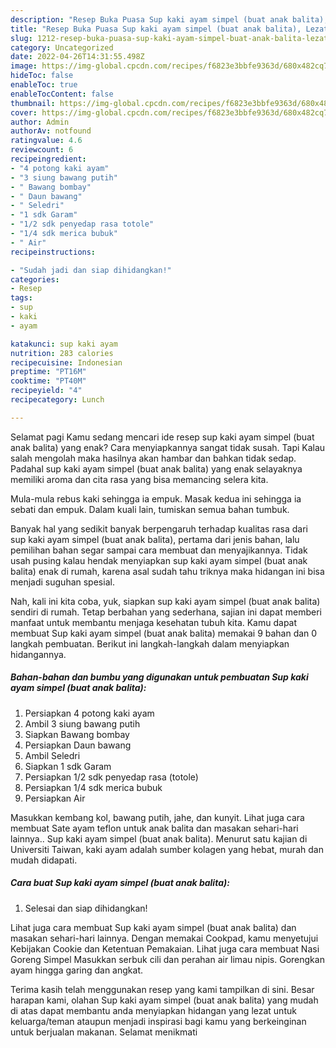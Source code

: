 ```yaml
---
description: "Resep Buka Puasa Sup kaki ayam simpel (buat anak balita), Lezat"
title: "Resep Buka Puasa Sup kaki ayam simpel (buat anak balita), Lezat"
slug: 1212-resep-buka-puasa-sup-kaki-ayam-simpel-buat-anak-balita-lezat
category: Uncategorized
date: 2022-04-26T14:31:55.498Z
image: https://img-global.cpcdn.com/recipes/f6823e3bbfe9363d/680x482cq70/sup-kaki-ayam-simpel-buat-anak-balita-foto-resep-utama.jpg
hideToc: false
enableToc: true
enableTocContent: false
thumbnail: https://img-global.cpcdn.com/recipes/f6823e3bbfe9363d/680x482cq70/sup-kaki-ayam-simpel-buat-anak-balita-foto-resep-utama.jpg
cover: https://img-global.cpcdn.com/recipes/f6823e3bbfe9363d/680x482cq70/sup-kaki-ayam-simpel-buat-anak-balita-foto-resep-utama.jpg
author: Admin
authorAv: notfound
ratingvalue: 4.6
reviewcount: 6
recipeingredient:
- "4 potong kaki ayam"
- "3 siung bawang putih"
- " Bawang bombay"
- " Daun bawang"
- " Seledri"
- "1 sdk Garam"
- "1/2 sdk penyedap rasa totole"
- "1/4 sdk merica bubuk"
- " Air"
recipeinstructions:

- "Sudah jadi dan siap dihidangkan!"
categories:
- Resep
tags:
- sup
- kaki
- ayam

katakunci: sup kaki ayam 
nutrition: 283 calories
recipecuisine: Indonesian
preptime: "PT16M"
cooktime: "PT40M"
recipeyield: "4"
recipecategory: Lunch

---
```



Selamat pagi Kamu sedang mencari ide resep sup kaki ayam simpel (buat anak balita) yang enak? Cara menyiapkannya sangat tidak susah. Tapi Kalau salah mengolah maka hasilnya akan hambar dan bahkan tidak sedap. Padahal sup kaki ayam simpel (buat anak balita) yang enak selayaknya memiliki aroma dan cita rasa yang bisa memancing selera kita.


Mula-mula rebus kaki sehingga ia empuk. Masak kedua ini sehingga ia sebati dan empuk. Dalam kuali lain, tumiskan semua bahan tumbuk.

Banyak hal yang sedikit banyak berpengaruh terhadap kualitas rasa dari sup kaki ayam simpel (buat anak balita), pertama dari jenis bahan, lalu pemilihan bahan segar sampai cara membuat dan menyajikannya. Tidak usah pusing kalau hendak menyiapkan sup kaki ayam simpel (buat anak balita) enak di rumah, karena asal sudah tahu triknya maka hidangan ini bisa menjadi suguhan spesial.


Nah, kali ini kita coba, yuk, siapkan sup kaki ayam simpel (buat anak balita) sendiri di rumah. Tetap berbahan yang sederhana, sajian ini dapat memberi manfaat untuk membantu menjaga kesehatan tubuh kita. Kamu dapat membuat Sup kaki ayam simpel (buat anak balita) memakai 9 bahan dan 0 langkah pembuatan. Berikut ini langkah-langkah dalam menyiapkan hidangannya.

<!--inarticleads1-->

##### Bahan-bahan dan bumbu yang digunakan untuk pembuatan Sup kaki ayam simpel (buat anak balita):

1. Persiapkan 4 potong kaki ayam
1. Ambil 3 siung bawang putih
1. Siapkan  Bawang bombay
1. Persiapkan  Daun bawang
1. Ambil  Seledri
1. Siapkan 1 sdk Garam
1. Persiapkan 1/2 sdk penyedap rasa (totole)
1. Persiapkan 1/4 sdk merica bubuk
1. Persiapkan  Air


Masukkan kembang kol, bawang putih, jahe, dan kunyit. Lihat juga cara membuat Sate ayam teflon untuk anak balita dan masakan sehari-hari lainnya.. Sup kaki ayam simpel (buat anak balita). Menurut satu kajian di Universiti Taiwan, kaki ayam adalah sumber kolagen yang hebat, murah dan mudah didapati. 

<!--inarticleads2-->

##### Cara buat Sup kaki ayam simpel (buat anak balita):


1. Selesai dan siap dihidangkan!

Lihat juga cara membuat Sup kaki ayam simpel (buat anak balita) dan masakan sehari-hari lainnya. Dengan memakai Cookpad, kamu menyetujui Kebijakan Cookie dan Ketentuan Pemakaian. Lihat juga cara membuat Nasi Goreng Simpel Masukkan serbuk cili dan perahan air limau nipis. Gorengkan ayam hingga garing dan angkat. 

Terima kasih telah menggunakan resep yang kami tampilkan di sini. Besar harapan kami, olahan Sup kaki ayam simpel (buat anak balita) yang mudah di atas dapat membantu anda menyiapkan hidangan yang lezat untuk keluarga/teman ataupun menjadi inspirasi bagi kamu yang berkeinginan untuk berjualan makanan. Selamat menikmati
